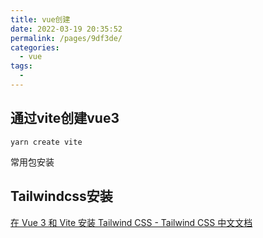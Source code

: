 ```yaml
---
title: vue创建
date: 2022-03-19 20:35:52
permalink: /pages/9df3de/
categories: 
  - vue
tags: 
  - 
---
```


## 通过vite创建vue3

```
yarn create vite
```

常用包安装

## Tailwindcss安装

[在 Vue 3 和 Vite 安装 Tailwind CSS - Tailwind CSS 中文文档](https://www.tailwindcss.cn/docs/guides/vue-3-vite)

